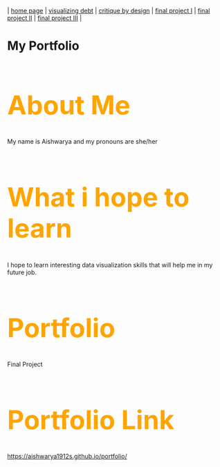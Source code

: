 | [home page](https://aishwarya1912s.github.io/portfolio/) | [visualizing debt](https://aishwarya1912s.github.io/portfolio/visualizing-government-debt.html) | [critique by design](https://aishwarya1912s.github.io/portfolio/critique-by-design.html) | [final project I](https://aishwarya1912s.github.io/portfolio/final-project-part-one.html) | [final project II](https://aishwarya1912s.github.io/portfolio/final-project-part-two.html) |  [final project III](https://aishwarya1912s.github.io/portfolio/final-project-part-three.html) |

# My Portfolio

<div class="markdown" style="color: orange; font-size: 30px;">

  # About Me
</div>

My name is Aishwarya and my pronouns are she/her


<div class="markdown" style="color: orange; font-size: 30px;">

  # What i hope to learn
</div>

I hope to learn interesting data visualization skills that will help me in my future job.


<div class="markdown" style="color: orange; font-size: 30px;">

  # Portfolio
</div>

Final Project


<div class="markdown" style="color: orange; font-size: 30px;">

  # Portfolio Link
</div>

https://aishwarya1912s.github.io/portfolio/
